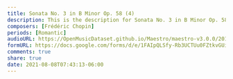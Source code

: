 ```yaml
---
title: Sonata No. 3 in B Minor Op. 58 (4)
description: This is the description for Sonata No. 3 in B Minor Op. 58 by Frédéric Chopin
composers: [Frédéric Chopin]
periods: [Romantic]
audioURL: https://OpenMusicDataset.github.io/Maestro/maestro-v3.0.0/2018/MIDI-Unprocessed_Recital13-15_MID--AUDIO_13_R1_2018_wav--3.midi
formURL: https://docs.google.com/forms/d/e/1FAIpQLSfy-Rb3UCTUu0FZtkvGUiTr82kyr5LuE13Om408wNeJKmQhrQ/viewform
comments: true
share: true
date: 2021-08-08T07:43:13-06:00
---
```

